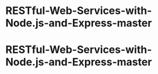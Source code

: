 # RESTful-Web-Services-with-Node.js-and-Express-master
# RESTful-Web-Services-with-Node.js-and-Express-master
